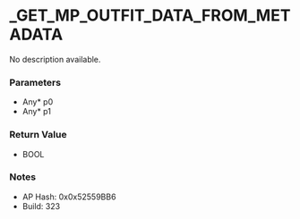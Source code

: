 # _GET_MP_OUTFIT_DATA_FROM_METADATA

No description available.

### Parameters
* Any* p0
* Any* p1

### Return Value
* BOOL

### Notes
* AP Hash: 0x0x52559BB6
* Build: 323

